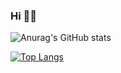 ### Hi 👋👋

<!--
### Hi there 👋
**Juwon-Yun/Juwon-Yun** is a ✨ _special_ ✨ repository because its `README.md` (this file) appears on your GitHub profile.

Here are some ideas to get you started:

- 🔭 I’m currently working on ...
- 🌱 I’m currently learning ...
- 👯 I’m looking to collaborate on ...
- 🤔 I’m looking for help with ...
- 💬 Ask me about ...
- 📫 How to reach me: ...
- 😄 Pronouns: ...
- ⚡ Fun fact: ...

![Anurag's GitHub stats](https://github-readme-stats.vercel.app/api?username=Juwon-Yun&show_icons=true&theme=radical)
<img src="https://img.shields.io/badge/쓰고자하는_텍스트-컬러코드?style=flat-square&logo=simpleicons에서_아이콘이름&logoColor=white"/></a>&nbsp 
-->
<!-- <h1>Skills<h1>
<img src="https://img.shields.io/badge/HTML5-E34F26?style=flat-square&logo=HTML5&logoColor=white"/></a>
<img src="https://img.shields.io/badge/CSS3-1572B6?style=flat-square&logo=CSS3&logoColor=white"/></a>
<img src="https://img.shields.io/badge/Java-007396?style=flat-square&logo=Java&logoColor=white"/></a>
<img src="https://img.shields.io/badge/JavaScript-F7DF1E?style=flat-square&logo=JavaScript&logoColor=black"/></a>
<img src="https://img.shields.io/badge/jQuery-0769AD?style=flat-square&logo=jQuery&logoColor=white"/></a>
<img src="https://img.shields.io/badge/Spring-6DB33F?style=flat-square&logo=Spring&logoColor=white"/></a>
<img src="https://img.shields.io/badge/Spring Boot-6DB33F?style=flat-square&logo=Spring Boot&logoColor=white"/></a>
<img src="https://img.shields.io/badge/Vue.js-4FC08D?style=flat-square&logo=Vue.js&logoColor=white"/></a>
<img src="https://img.shields.io/badge/Oracle-F80000?style=flat-square&logo=Oracle&logoColor=white"/></a>
<br>
<h1>Tool<h1>
<img src="https://img.shields.io/badge/Eclipse IDE-2C2255?style=flat-square&logo=Eclipse IDE&logoColor=white"/></a> -->
<!--   
[![Top Langs](https://github-readme-stats.vercel.app/api/top-langs/?username=Juwon-Yun&layout=compact)](https://github.com/anuraghazra/github-readme-stats)
 -->
  
![Anurag's GitHub stats](https://github-readme-stats.vercel.app/api?username=Juwon-Yun&show_icons=true&theme=radical)
  
<!--   
[![Top Langs](https://github-readme-stats.vercel.app/api/top-langs/?username=Juwon-Yun)](https://github.com/anuraghazra/github-readme-stats)
   -->
  
[![Top Langs](https://github-readme-stats.vercel.app/api/top-langs/?username=Juwon-Yun&hide=css,html)](https://github.com/anuraghazra/github-readme-stats)
